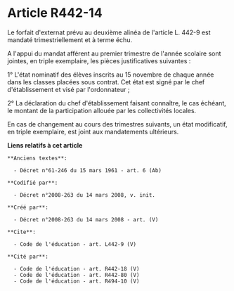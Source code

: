 # Article R442-14

Le forfait d'externat prévu au deuxième alinéa de l'article L. 442-9 est mandaté trimestriellement et à terme échu. 

A l'appui du mandat afférent au premier trimestre de l'année scolaire sont jointes, en triple exemplaire, les pièces
justificatives suivantes : 

1° L'état nominatif des élèves inscrits au 15 novembre de chaque année dans les classes placées sous contrat. Cet état est
signé par le chef d'établissement et visé par l'ordonnateur ; 

2° La déclaration du chef d'établissement faisant connaître, le cas échéant, le montant de la participation allouée par les
collectivités locales. 

En cas de changement au cours des trimestres suivants, un état modificatif, en triple exemplaire, est joint aux mandatements
ultérieurs.

**Liens relatifs à cet article**

	**Anciens textes**:

	  - Décret n°61-246 du 15 mars 1961 - art. 6 (Ab)

	**Codifié par**:

	  - Décret n°2008-263 du 14 mars 2008, v. init.

	**Créé par**:

	  - Décret n°2008-263 du 14 mars 2008 - art. (V)

	**Cite**:

	  - Code de l'éducation - art. L442-9 (V)

	**Cité par**:

	  - Code de l'éducation - art. R442-18 (V)
	  - Code de l'éducation - art. R442-80 (V)
	  - Code de l'éducation - art. R494-10 (V)
